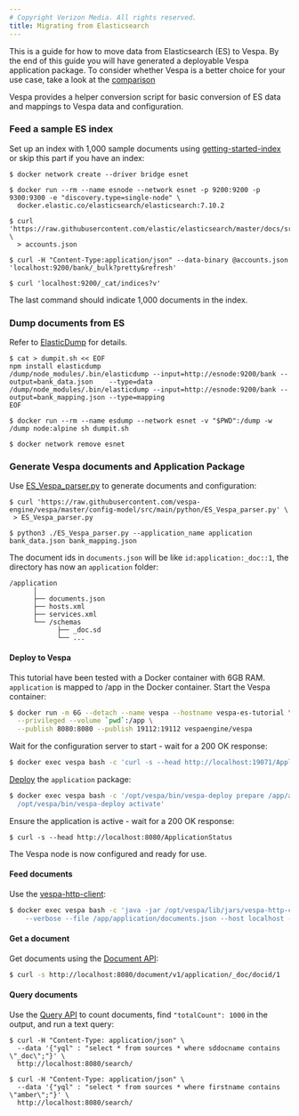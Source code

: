 ```yaml
---
# Copyright Verizon Media. All rights reserved.
title: Migrating from Elasticsearch
---
```


This is a guide for how to move data from Elasticsearch (ES) to Vespa.
By the end of this guide you will have generated a deployable Vespa application package.
To consider whether Vespa is a better choice for your use case,
take a look at the [comparison](elastic-search-comparison.html)

Vespa provides a helper conversion script for basic conversion of ES data and mappings
to Vespa data and configuration.
<!-- ToDo: more details on what is in an app package and a link ...  -->


### Feed a sample ES index
Set up an index with 1,000 sample documents using
[getting-started-index](https://www.elastic.co/guide/en/elasticsearch/reference/7.9/getting-started-index.html)
or skip this part if you have an index:

```
$ docker network create --driver bridge esnet

$ docker run --rm --name esnode --network esnet -p 9200:9200 -p 9300:9300 -e "discovery.type=single-node" \
  docker.elastic.co/elasticsearch/elasticsearch:7.10.2

$ curl 'https://raw.githubusercontent.com/elastic/elasticsearch/master/docs/src/test/resources/accounts.json' \
  > accounts.json

$ curl -H "Content-Type:application/json" --data-binary @accounts.json 'localhost:9200/bank/_bulk?pretty&refresh'

$ curl 'localhost:9200/_cat/indices?v'
```
The last command should indicate 1,000 documents in the index.


### Dump documents from ES
Refer to [ElasticDump](https://github.com/elasticsearch-dump/elasticsearch-dump) for details.

```
$ cat > dumpit.sh << EOF
npm install elasticdump
/dump/node_modules/.bin/elasticdump --input=http://esnode:9200/bank --output=bank_data.json    --type=data
/dump/node_modules/.bin/elasticdump --input=http://esnode:9200/bank --output=bank_mapping.json --type=mapping
EOF

$ docker run --rm --name esdump --network esnet -v "$PWD":/dump -w /dump node:alpine sh dumpit.sh

$ docker network remove esnet
```


### Generate Vespa documents and Application Package
Use [ES_Vespa_parser.py](https://github.com/vespa-engine/vespa/tree/master/config-model/src/main/python)
to generate documents and configuration:

 ```
$ curl 'https://raw.githubusercontent.com/vespa-engine/vespa/master/config-model/src/main/python/ES_Vespa_parser.py' \
  > ES_Vespa_parser.py

$ python3 ./ES_Vespa_parser.py --application_name application bank_data.json bank_mapping.json
 ```

The document ids in `documents.json` will be like `id:application:_doc::1`,
the directory has now an `application` folder:

```
/application
      │     
      ├── documents.json
      ├── hosts.xml
      ├── services.xml
      └── /schemas
            ├── _doc.sd
            └── ... 
```



#### Deploy to Vespa
This tutorial have been tested with a Docker container with 6GB RAM.
`application` is mapped to /app in the Docker container.
Start the Vespa container:
 
```bash
$ docker run -m 6G --detach --name vespa --hostname vespa-es-tutorial \
  --privileged --volume `pwd`:/app \
  --publish 8080:8080 --publish 19112:19112 vespaengine/vespa
```

Wait for the configuration server to start - wait for a 200 OK response:

```bash
$ docker exec vespa bash -c 'curl -s --head http://localhost:19071/ApplicationStatus'
```

[Deploy](https://docs.vespa.ai/documentation/cloudconfig/application-packages.html#deploy)
the `application` package:

```bash
$ docker exec vespa bash -c '/opt/vespa/bin/vespa-deploy prepare /app/application && \
  /opt/vespa/bin/vespa-deploy activate'
``` 


Ensure the application is active - wait for a 200 OK response:

```
$ curl -s --head http://localhost:8080/ApplicationStatus
```

The Vespa node is now configured and ready for use.



#### Feed documents
Use the [vespa-http-client](https://docs.vespa.ai/documentation/vespa-http-client.html):

```bash
$ docker exec vespa bash -c 'java -jar /opt/vespa/lib/jars/vespa-http-client-jar-with-dependencies.jar \
    --verbose --file /app/application/documents.json --host localhost --port 8080'
```


#### Get a document
Get documents using the [Document API](https://docs.vespa.ai/documentation/document-v1-api-guide.html):

```bash
$ curl -s http://localhost:8080/document/v1/application/_doc/docid/1
```


#### Query documents
Use the [Query API](https://docs.vespa.ai/documentation/query-api.html) to count documents,
find `"totalCount": 1000` in the output, and run a text query:

```
$ curl -H "Content-Type: application/json" \
  --data '{"yql" : "select * from sources * where sddocname contains \"_doc\";"}' \
  http://localhost:8080/search/

$ curl -H "Content-Type: application/json" \
  --data '{"yql" : "select * from sources * where firstname contains \"amber\";"}' \
  http://localhost:8080/search/
```